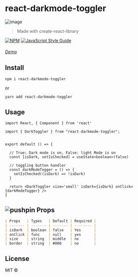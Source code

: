 # react-darkmode-toggler

![image](https://i.ibb.co/28G6dL7/darkmode.gif)

> Made with create-react-library

[![NPM](https://img.shields.io/npm/v/darkmode.svg)](https://www.npmjs.com/package/react-darkmode-toggler) [![JavaScript Style Guide](https://img.shields.io/badge/code_style-standard-brightgreen.svg)](https://standardjs.com)



###### [Demo](https://lifeeric.github.io/react-darkmode-toggler/)


## Install

```bash
npm i react-darkmode-toggler
```

or

```bash
yarn add react-darkmode-toggler
```

## Usage

```tsx
import React, { Component } from 'react'

import { DarkToggler } from "react-darkmode-toggler";


export default () => {

  // True: Dark mode is on, False: light Mode is on
  const [isDark, setIsChecked] = useState<boolean>(false)

  // toggling button handler
  const darkModeTogger = () => {
    setIsChecked((isDark) => !isDark)
  }

  return <DarkToggler size='small' isDark={isDark} onClick={darkModeTogger} />
}
```

## [](https://github.com/lifeeric)![pushpin](https://github.githubassets.com/images/icons/emoji/unicode/1f4cc.png) Props

```markdown
| Props   | Types   | Default | Required |
| ------- | ------- | ------- | -------- |
| isDark  | boolean | false   | Yes      |
| onClick | func    | null    | yes      |
| size    | string  | middle  | no       |
| border  | string  | #000    | no       |
```

## License

MIT © [](https://github.com/)
